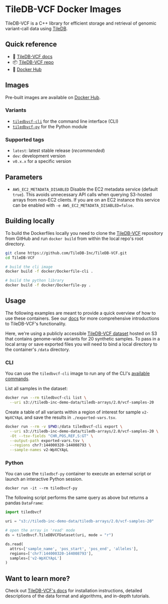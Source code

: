 # TileDB-VCF Docker Images

TileDB-VCF is a C++ library for efficient storage and retrieval of genomic variant-call data using [TileDB][].

## Quick reference

* :blue_book: [TileDB-VCF docs][vcf-docs]
* :package: [TileDB-VCF repo][vcf-repo]
* :whale: [Docker Hub][docker]

## Images

Pre-built images are available on [Docker Hub][docker].

### Variants

- [`tiledbvcf-cli`](https://hub.docker.com/r/tiledb/tiledbvcf-cli) for the command line interface (CLI)
- [`tiledbvcf-py`](https://hub.docker.com/r/tiledb/tiledbvcf-py) for the Python module

### Supported tags

* `latest`: latest stable release (*recommended*)
* `dev`: development version
* `v0.x.x` for a specific version

## Parameters

* `AWS_EC2_METADATA_DISABLED` Disable the EC2 metadata service (default `true`). This avoids unnecessary API calls when querying S3-hosted arrays from non-EC2 clients. If you are on an EC2 instance this service can be enabled with `-e AWS_EC2_METADATA_DISABLED=false`.

## Building locally

To build the Dockerfiles locally you need to clone the [TileDB-VCF][vcf-repo] repository from GitHub and run `docker build` from within the local repo's root directory.

```sh
git clone https://github.com/TileDB-Inc/TileDB-VCF.git
cd TileDB-VCF

# build the cli image
docker build -f docker/Dockerfile-cli .

# build the python library
docker build -f docker/Dockerfile-py .
```

## Usage

The following examples are meant to provide a quick overview of how to use these containers. See our [docs][vcf-docs] for more comprehensive introductions to TileDB-VCF's functionality.

Here, we're using a publicly accessible [TileDB-VCF dataset][vcf-samples-20] hosted on S3 that contains genome-wide variants for 20 synthetic samples. To pass in a local array or save exported files you will need to bind a local directory to the container's `/data` directory.

### CLI

You can use the `tiledbvcf-cli` image to run any of the CLI's [available commands][cli-api].

List all samples in the dataset:

```sh
docker run --rm tiledbvcf-cli list \
  --uri s3://tiledb-inc-demo-data/tiledb-arrays/2.0/vcf-samples-20
```

Create a table of all variants within a region of interest for sample `v2-WpXCYApL` and save the results in `./exported-vars.tsv`.

```sh
docker run --rm -v $PWD:/data tiledbvcf-cli export \
  --uri s3://tiledb-inc-demo-data/tiledb-arrays/2.0/vcf-samples-20 \
  -Ot --tsv-fields "CHR,POS,REF,S:GT" \
  --output-path exported-vars.tsv \
  --regions chr7:144000320-144008793 \
  --sample-names v2-WpXCYApL
```

### Python

You can use the `tiledbcf-py` container to execute an external script or launch an interactive Python session.

```
docker run -it --rm tiledbvcf-py
```

The following script performs the same query as above but returns a pandas `DataFrame`:

```py
import tiledbvcf

uri = "s3://tiledb-inc-demo-data/tiledb-arrays/2.0/vcf-samples-20"

# open the array in 'read' mode
ds = tiledbvcf.TileDBVCFDataset(uri, mode = "r")

ds.read(
  attrs=['sample_name', 'pos_start', 'pos_end', 'alleles'],
  regions=['chr7:144000320-144008793'],
  samples=['v2-WpXCYApL']
)
```

## Want to learn more?

Check out [TileDB-VCF's docs][vcf-docs] for installation instructions, detailed descriptions of the data format and algorithms, and in-depth tutorials.

<!-- links -->
[vcf-repo]: https://github.com/TileDB-Inc/TileDB-VCF
[docker]: https://hub.docker.com/u/tiledb
[tiledb]: https://tiledb.com
[vcf-docs]: https://docs.tiledb.com/genomics/
[cli-api]: https://docs.tiledb.com/genomics/apis/cli
[py-api]: https://docs.tiledb.com/genomics/apis/python
[vcf-samples-20]: https://console.tiledb.com/arrays/details/TileDB-Inc/vcf-samples-20-data
